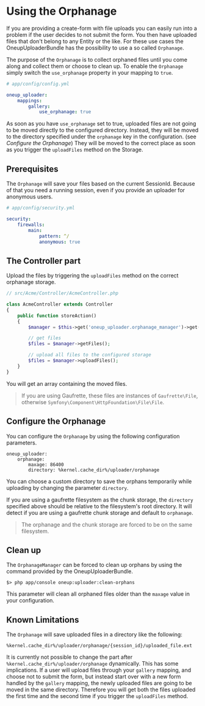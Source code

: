 Using the Orphanage
===================

If you are providing a create-form with file uploads you can easily run into a problem if the user decides to not submit the form. You then have uploaded files that don't belong to any Entity or the like. For these use cases the OneupUploaderBundle has the possibility to use a so called `Orphanage`.

The purpose of the `Orphanage` is to collect orphaned files until you come along and collect them or choose to clean up. To enable the `Orphanage` simply switch the `use_orphanage` property in your mapping to `true`.

```yaml
# app/config/config.yml

oneup_uploader:
    mappings:
        gallery:
            use_orphanage: true
```

As soon as you have `use_orphanage` set to true, uploaded files are not going to be moved directly to the configured directory. Instead, they will be moved to the directory specified under the `orphanage` key in the configuration. (see _Configure the Orphanage_)
They will be moved to the correct place as soon as you trigger the `uploadFiles` method on the Storage.

## Prerequisites
The `Orphanage` will save your files based on the current SessionId. Because of that you need a running session, even if you provide an uploader for anonymous users.

```yaml
# app/config/security.yml

security:
    firewalls:
        main:
            pattern: ^/
            anonymous: true
```

## The Controller part
Upload the files by triggering the `uploadFiles` method on the correct orphanage storage.

```php
// src/Acme/Controller/AcmeController.php

class AcmeController extends Controller
{
    public function storeAction()
    {
        $manager = $this->get('oneup_uploader.orphanage_manager')->get('gallery');

        // get files
        $files = $manager->getFiles();

        // upload all files to the configured storage
        $files = $manager->uploadFiles();
    }
}
```

You will get an array containing the moved files.

> If you are using Gaufrette, these files are instances of `Gaufrette\File`, otherwise `Symfony\Component\HttpFoundation\File\File`.

## Configure the Orphanage
You can configure the `Orphanage` by using the following configuration parameters.

```
oneup_uploader:
    orphanage:
        maxage: 86400
        directory: %kernel.cache_dir%/uploader/orphanage
```

You can choose a custom directory to save the orphans temporarily while uploading by changing the parameter `directory`.

If you are using a gaufrette filesystem as the chunk storage, the ```directory``` specified above should be
relative to the filesystem's root directory. It will detect if you are using a gaufrette chunk storage
and default to ```orphanage```.

> The orphanage and the chunk storage are forced to be on the same filesystem.

## Clean up
The `OrphanageManager` can be forced to clean up orphans by using the command provided by the OneupUploaderBundle.

    $> php app/console oneup:uploader:clean-orphans

This parameter will clean all orphaned files older than the `maxage` value in your configuration.

## Known Limitations
The `Orphanage` will save uploaded files in a directory like the following:

    %kernel.cache_dir%/uploader/orphanage/{session_id}/uploaded_file.ext

It is currently not possible to change the part after `%kernel.cache_dir%/uploader/orphanage` dynamically. This has some implications. If a user will upload files through your `gallery` mapping, and choose not to submit the form, but instead start over with a new form handled by the `gallery` mapping, the newly uploaded files are going to be moved in the same directory. Therefore you will get both the files uploaded the first time and the second time if you trigger the `uploadFiles` method.
